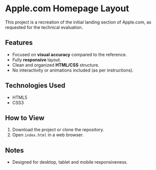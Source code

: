 # Apple.com Homepage Layout 

This project is a recreation of the initial landing section of Apple.com, as requested for the technical evaluation.

## Features
- Focused on **visual accuracy** compared to the reference.
- Fully **responsive** layout.
- Clean and organized **HTML/CSS** structure.
- No interactivity or animations included (as per instructions).

## Technologies Used
- HTML5
- CSS3 

## How to View
1. Download the project or clone the repository.
2. Open `index.html` in a web browser.

## Notes
- Designed for desktop, tablet and mobile responsiveness.
